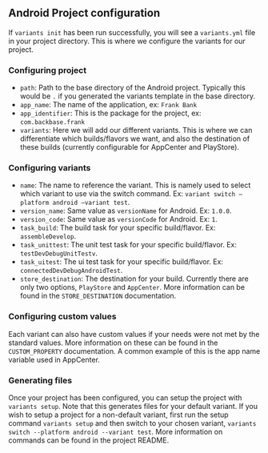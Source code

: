 
## Android Project configuration

If `variants init` has been run successfully, you will see a `variants.yml` file in your project directory. This is where we configure the variants for our project.

### Configuring project
- `path`: Path to the base directory of the Android project. Typically this would be `.` if you generated the variants template in the base directory.
- `app_name`: The name of the application, ex: `Frank Bank`
- `app_identifier`: This is the package for the project, ex: `com.backbase.frank`
- `variants`: Here we will add our different variants. This is where we can differentiate which builds/flavors we want, and also the destination of these builds (currently configurable for AppCenter and PlayStore).

### Configuring variants
- `name`: The name to reference the variant. This is namely used to select which variant to use via the switch command. Ex: `variant switch —platform android —variant test`.
- `version_name`:  Same value as `versionName` for Android. Ex: `1.0.0`.
- `version_code`: Same value as `versionCode` for Android. Ex: `1`.
- `task_build`: The build task for your specific build/flavor. Ex: `assembleDevelop`.
- `task_unittest`: The unit test task for your specific build/flavor. Ex: `testDevDebugUnitTestv`.
- `task_uitest`: The ui test task for your specific build/flavor. Ex: `connectedDevDebugAndroidTest`.
- `store_destination`: The destination for your build. Currently there are only two options, `PlayStore` and `AppCenter`. More information can be found in the `STORE_DESTINATION` documentation.

### Configuring custom values
Each variant can also have custom values if your needs were not met by the standard values. More information on these can be found in the `CUSTOM_PROPERTY` documentation. A common example of this is the app name variable used in AppCenter.

### Generating files
Once your project has been configured, you can setup the project with `variants setup`. Note that this generates files for your default variant. If you wish to setup a project for a non-default variant, first run the setup command `variants setup` and then switch to your chosen variant, `variants switch --platform android --variant test`. More information on commands can be found in the project README.
